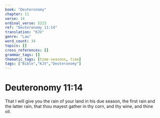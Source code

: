 ```yaml
---
book: "Deuteronomy"
chapter: 11
verse: 14
ordinal_verse: 5223
ref: "Deuteronomy 11:14"
translation: "KJV"
genre: "Law"
word_count: 34
topics: []
cross_references: []
grammar_tags: []
thematic_tags: [time-seasons, time]
tags: ["Bible","KJV","Deuteronomy"]
---
```


# Deuteronomy 11:14

That I will give you the rain of your land in his due season, the first rain and the latter rain, that thou mayest gather in thy corn, and thy wine, and thine oil.
